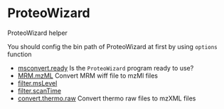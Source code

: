 # ProteoWizard

ProteoWizard helper
 
 You should config the bin path of ProteoWizard at first 
 by using ``options`` function

+ [msconvert.ready](ProteoWizard/msconvert.ready.1) Is the ``ProteoWizard`` program ready to use?
+ [MRM.mzML](ProteoWizard/MRM.mzML.1) Convert MRM wiff file to mzMl files
+ [filter.msLevel](ProteoWizard/filter.msLevel.1) 
+ [filter.scanTime](ProteoWizard/filter.scanTime.1) 
+ [convert.thermo.raw](ProteoWizard/convert.thermo.raw.1) Convert thermo raw files to mzXML files
